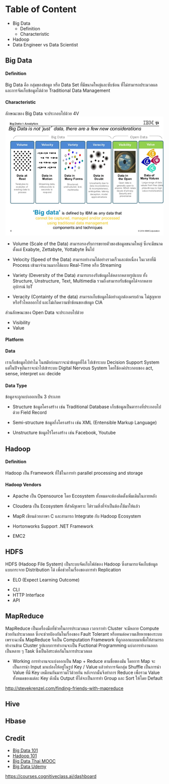 # Table of Content
* Big Data
    - Definition
    - Characteristic
* Hadoop
* Data Engineer vs Data Scientist

## Big Data
#### Definition
Big Data คือ กลุ่มของข้อมูล หรือ Data Set ที่มีขนาดใหญ่และซับซ้อน ที่ไม่สามารถประมวลผลและการจัดเก็บข้อมูลได้ด้วย Traditional Data Management

#### Characteristic
ลักษณะของ Big Data จะประกอบไปด้วย 4V
![](/Images/Big-Data-Characteristic.png)

* Volume (Scale of the Data)
สามารถรองรับการขยายตัวของข้อมูลขนาดใหญ่ ซึ่งจะมีขนาดตั้งแต่ Exabyte, Zettabyte, Yottabyte ขึ้นไป

* Velocity (Speed of the Data)
สามารถทำงานได้อย่างรวดเร็วและต่อเนื่อง ในเวลาที่มี Process เข้ามาจำนวนมากได้แบบ Real-Time หรือ Streaming

* Variety (Deversity of the Data)
สามารถรองรับข้อมูลได้หลากหลายรูปแบบ ทั้ง Structure, Unstructure, Text, Multimedia รวมถึงสามารถรับข้อมูลได้จากหลายอุปกรณ์ IoT

* Veracity (Containty of the data)
สามารถเก็บข้อมูลได้อย่างถูกต้องครบถ้วน ไม่สูญหายหรือรั่วไหลออกไป และไม่เกิดความซ้ำซ้อนของข้อมูล CIA

ส่วนลักษณะของ Open Data จะประกอบไปด้วย
* Visibility
* Value

#### Platform

#### Data
เราเก็บข้อมูลไปทำไม ในสมัยก่อนเราจะนำข้อมูลที่ได้ ไปเข้าระบบ Decision Support System แต่ในปัจจุบันเราจะนำไปเข้าระบบ Digital Nervous System โดยใช้องค์ประกอบของ act, sense, interpret และ decide

#### Data Type
ข้อมูลจะถูกแบ่งออกเป็น 3 ประเภท
* Structure
ข้อมูลโครงสร้าง เช่น Traditional Database เก็บข้อมูลเป็นตารางที่ประกอบไปด้วย Field Record

* Semi-structure
ข้อมูลกึ่งโครงสร้าง เช่น XML (Entensible Markup Language)

* Unstructure
ข้อมูลไร้โครงสร้าง เช่น Facebook, Youtube

## Hadoop
#### Definition
Hadoop เป็น Framework ที่ใช้ในการทำ parallel processing and storage

#### Hadoop Vendors
* Apache
เป็น Opensource โดย Ecosystem ทั้งหมดจะต้องติดตั้งเพิ่มเติมในภายหลัง

* Cloudera
เป็น Ecosystem ที่สำคัญเพราะ ได้รวมสิ่งที่จำเป็นต้องใช้มาให้แล้ว

* MapR
เขียนด้วยภาษา C และสามารถ Integrate กับ Hadoop Ecosystem

* Hortonworks
Support .NET Framework

* EMC2

## HDFS
HDFS (Hadoop File System) เป็นระบบจัดเก็บไฟล์ของ Hadoop ซึ่งสามารถจัดเก็บข้อมูลแบบกระจาย Distribution ได้ เพื่อช่วยในเรื่องของการทำ Replication

* ELO (Expect Learning Outcome)
- CLI
- HTTP Interface
- API

## MapReduce
MapReduce เป็นเครื่องมือที่ช่วยในการประมวลผล เวลาเราทำ Cluster จะมีหลาย Compute ช่วยกันประมวลผล ซึ่งจะช่วยป้องกันในเรื่องของ Fault Tolerant หรือทนต่อความเสียหายของระบบ เพราะฉะนั้น MapReduce จึงเป็น Computation Framework ที่ถูกออกแบบมาเพื่อให้สามารถทำงานข้าม Cluster รูปแบบการทำงานจะเป็น Fuctional Programming แบ่งการทำงานออกเป็นหลาย ๆ Task ซึ่งเป็นอิสระต่อกันในการประมวลผล

* Working
การทำงานจะแบ่งออกเป็น Map + Reduce ตามชื่อของมัน โดยการ Map จะเป็นการนำ Input มาแปลงให้อยู่ในรูป Key / Value แล้วทำการจัดกลุ่ม Shuffle เป็นการนำ Value ที่มี Key เหมือนกันมารวมไว้ด้วยกัน หลังจากนั้นจึงทำการ Reduce เพื่อรวม Value ทั้งหมดของแต่ละ Key ดังนั้น Output ที่ได้จะเป็นการทำ Group และ Sort ให้โดย Default

http://stevekrenzel.com/finding-friends-with-mapreduce

## Hive

## Hbase

## Credit
* [Big Data 101](https://cognitiveclass.ai/courses/what-is-big-data/)
* [Hadoop 101](https://cognitiveclass.ai/courses/introduction-to-hadoop/)
* [Big Data Thai MOOC](https://thaimooc.org/courses/course-v1:STOU-MOOC+stou005+2017_T2/info)
* [Big Data Udemy](https://www.udemy.com/big-data-and-hadoop-essentials-free-tutorial/learn/v4/questions/3713846)

https://courses.cognitiveclass.ai/dashboard
